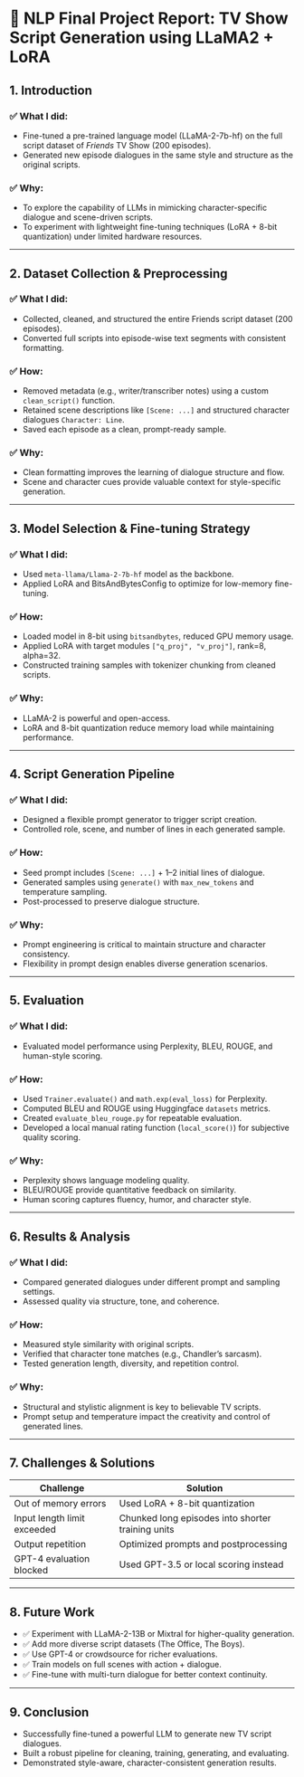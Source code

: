 
# 📝 NLP Final Project Report: TV Show Script Generation using LLaMA2 + LoRA

## 1. Introduction

### ✅ What I did:
- Fine-tuned a pre-trained language model (LLaMA-2-7b-hf) on the full script dataset of *Friends* TV Show (200 episodes).
- Generated new episode dialogues in the same style and structure as the original scripts.

### ✅ Why:
- To explore the capability of LLMs in mimicking character-specific dialogue and scene-driven scripts.
- To experiment with lightweight fine-tuning techniques (LoRA + 8-bit quantization) under limited hardware resources.

---

## 2. Dataset Collection & Preprocessing

### ✅ What I did:
- Collected, cleaned, and structured the entire Friends script dataset (200 episodes).
- Converted full scripts into episode-wise text segments with consistent formatting.

### ✅ How:
- Removed metadata (e.g., writer/transcriber notes) using a custom `clean_script()` function.
- Retained scene descriptions like `[Scene: ...]` and structured character dialogues `Character: Line`.
- Saved each episode as a clean, prompt-ready sample.

### ✅ Why:
- Clean formatting improves the learning of dialogue structure and flow.
- Scene and character cues provide valuable context for style-specific generation.

---

## 3. Model Selection & Fine-tuning Strategy

### ✅ What I did:
- Used `meta-llama/Llama-2-7b-hf` model as the backbone.
- Applied LoRA and BitsAndBytesConfig to optimize for low-memory fine-tuning.

### ✅ How:
- Loaded model in 8-bit using `bitsandbytes`, reduced GPU memory usage.
- Applied LoRA with target modules `["q_proj", "v_proj"]`, rank=8, alpha=32.
- Constructed training samples with tokenizer chunking from cleaned scripts.

### ✅ Why:
- LLaMA-2 is powerful and open-access.
- LoRA and 8-bit quantization reduce memory load while maintaining performance.

---

## 4. Script Generation Pipeline

### ✅ What I did:
- Designed a flexible prompt generator to trigger script creation.
- Controlled role, scene, and number of lines in each generated sample.

### ✅ How:
- Seed prompt includes `[Scene: ...]` + 1–2 initial lines of dialogue.
- Generated samples using `generate()` with `max_new_tokens` and temperature sampling.
- Post-processed to preserve dialogue structure.

### ✅ Why:
- Prompt engineering is critical to maintain structure and character consistency.
- Flexibility in prompt design enables diverse generation scenarios.

---

## 5. Evaluation

### ✅ What I did:
- Evaluated model performance using Perplexity, BLEU, ROUGE, and human-style scoring.

### ✅ How:
- Used `Trainer.evaluate()` and `math.exp(eval_loss)` for Perplexity.
- Computed BLEU and ROUGE using Huggingface `datasets` metrics.
- Created `evaluate_bleu_rouge.py` for repeatable evaluation.
- Developed a local manual rating function (`local_score()`) for subjective quality scoring.

### ✅ Why:
- Perplexity shows language modeling quality.
- BLEU/ROUGE provide quantitative feedback on similarity.
- Human scoring captures fluency, humor, and character style.

---

## 6. Results & Analysis

### ✅ What I did:
- Compared generated dialogues under different prompt and sampling settings.
- Assessed quality via structure, tone, and coherence.

### ✅ How:
- Measured style similarity with original scripts.
- Verified that character tone matches (e.g., Chandler’s sarcasm).
- Tested generation length, diversity, and repetition control.

### ✅ Why:
- Structural and stylistic alignment is key to believable TV scripts.
- Prompt setup and temperature impact the creativity and control of generated lines.

---

## 7. Challenges & Solutions

| Challenge | Solution |
|----------|----------|
| Out of memory errors | Used LoRA + 8-bit quantization |
| Input length limit exceeded | Chunked long episodes into shorter training units |
| Output repetition | Optimized prompts and postprocessing |
| GPT-4 evaluation blocked | Used GPT-3.5 or local scoring instead |

---

## 8. Future Work

- ✅ Experiment with LLaMA-2-13B or Mixtral for higher-quality generation.
- ✅ Add more diverse script datasets (The Office, The Boys).
- ✅ Use GPT-4 or crowdsource for richer evaluations.
- ✅ Train models on full scenes with action + dialogue.
- ✅ Fine-tune with multi-turn dialogue for better context continuity.

---

## 9. Conclusion

- Successfully fine-tuned a powerful LLM to generate new TV script dialogues.
- Built a robust pipeline for cleaning, training, generating, and evaluating.
- Demonstrated style-aware, character-consistent generation results.
